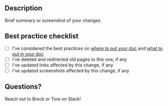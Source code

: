 ## Description

Brief summary or screenshot of your changes

## Best practice checklist

- [ ] I've considered the best practices on [where to put your doc](https://www.notion.so/statsig/Statsig-Docs-Contribution-Guide-1c4d27b5090d8093856ff2d94f170a9c?pvs=4#1c4d27b5090d80f7b1f0e14e93af4eb5) and [what to put in your doc](https://www.notion.so/statsig/Statsig-Docs-Contribution-Guide-1c4d27b5090d8093856ff2d94f170a9c?pvs=4#1c4d27b5090d805bb4d0d6b4b8f06fa6)
- [ ] I've deleted and redirected old pages to this one, if any
- [ ] I've updated links affected by this change, if any
- [ ] I've updated screenshots affected by this change, if any

## Questions?

Reach out to Brock or Tore on Slack!